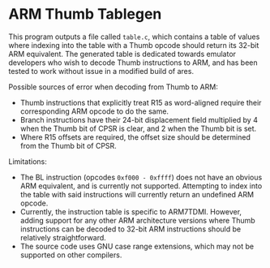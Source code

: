 # ARM Thumb Tablegen
This program outputs a file called `table.c`, which contains a table of values where indexing into the table with a Thumb opcode should return its 32-bit ARM equivalent.
The generated table is dedicated towards emulator developers who wish to decode Thumb instructions to ARM, and has been tested to work without issue in a modified build of ares.

Possible sources of error when decoding from Thumb to ARM:
- Thumb instructions that explicitly treat R15 as word-aligned require their corresponding ARM opcode to do the same.
- Branch instructions have their 24-bit displacement field multiplied by 4 when the Thumb bit of CPSR is clear, and 2 when the Thumb bit is set.
- Where R15 offsets are required, the offset size should be determined from the Thumb bit of CPSR.

Limitations:
- The BL instruction (opcodes `0xf000 - 0xffff`) does not have an obvious ARM equivalent, and is currently not supported. Attempting to index into the table with said instructions will currently return an undefined ARM opcode.
- Currently, the instruction table is specific to ARM7TDMI. However, adding support for any other ARM architecture versions where Thumb instructions can be decoded to 32-bit ARM instructions should be relatively straightforward.
- The source code uses GNU case range extensions, which may not be supported on other compilers.
